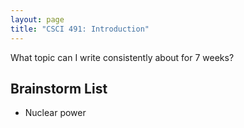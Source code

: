 ```yaml
---
layout: page
title: "CSCI 491: Introduction"
---
```

What topic can I write consistently about for 7 weeks?

## Brainstorm List
  * Nuclear power